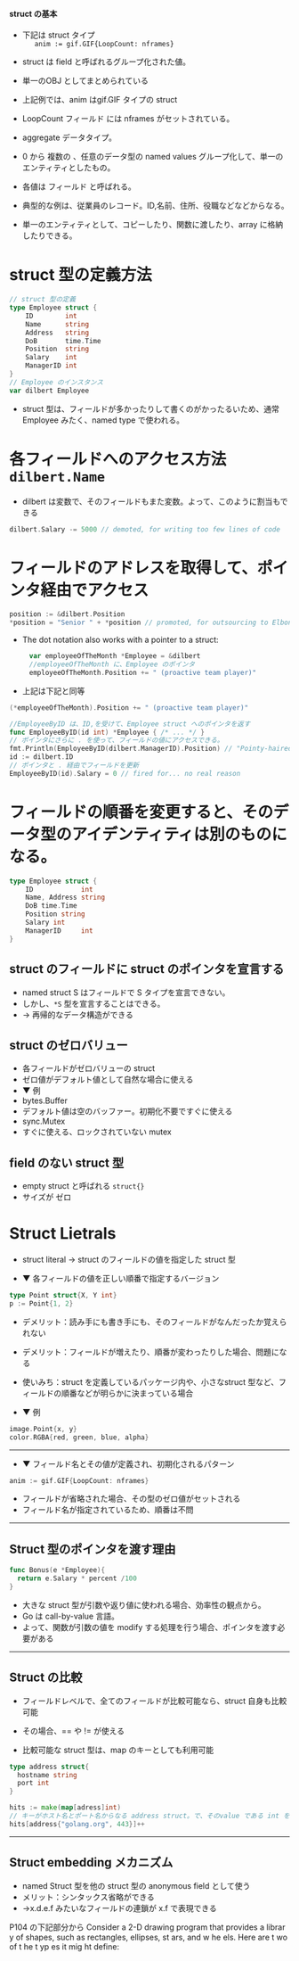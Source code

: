 #### struct の基本
* 下記は struct タイプ  
`	anim := gif.GIF{LoopCount: nframes}`  
* struct は field と呼ばれるグループ化された値。
* 単一のOBJ としてまとめられている
* 上記例では、anim はgif.GIF タイプの struct
* LoopCount フィールド には nframes がセットされている。


* aggregate データタイプ。
* 0 から 複数の 、任意のデータ型の named values グループ化して、単一のエンティティとしたもの。

* 各値は フィールド と呼ばれる。
* 典型的な例は、従業員のレコード。ID,名前、住所、役職などなどからなる。
* 単一のエンティティとして、コピーしたり、関数に渡したり、array に格納したりできる。




# struct 型の定義方法
```go
// struct 型の定義
type Employee struct {
    ID        int
    Name      string
    Address   string
    DoB       time.Time
    Position  string
    Salary    int
    ManagerID int
}
// Employee のインスタンス
var dilbert Employee
```
* struct 型は、フィールドが多かったりして書くのがかったるいため、通常 Employee みたく、named type で使われる。




# 各フィールドへのアクセス方法 `dilbert.Name`
* dilbert は変数で、そのフィールドもまた変数。よって、このように割当もできる

```go
dilbert.Salary -= 5000 // demoted, for writing too few lines of code
```




# フィールドのアドレスを取得して、ポインタ経由でアクセス
```go
position := &dilbert.Position
*position = "Senior " + *position // promoted, for outsourcing to Elbonia
```
* The dot notation also works with a pointer to a struct:
```go
     var employeeOfTheMonth *Employee = &dilbert
     //employeeOfTheMonth に、Employee のポインタ
     employeeOfTheMonth.Position += " (proactive team player)"
```
* 上記は下記と同等
```go
(*employeeOfTheMonth).Position += " (proactive team player)"
```

```go
//EmployeeByID は、ID,を受けて、Employee struct へのポインタを返す
func EmployeeByID(id int) *Employee { /* ... */ }
// ポインタにさらに . を使って、フィールドの値にアクセスできる。
fmt.Println(EmployeeByID(dilbert.ManagerID).Position) // "Pointy-haired boss"
id := dilbert.ID
// ポインタと . 経由でフィールドを更新
EmployeeByID(id).Salary = 0 // fired for... no real reason
```




# フィールドの順番を変更すると、そのデータ型のアイデンティティは別のものになる。
```go
type Employee struct {
    ID            int
    Name, Address string
    DoB time.Time
    Position string
    Salary int
    ManagerID     int
}
```


## struct のフィールドに struct のポインタを宣言する
* named struct S はフィールドで S タイプを宣言できない。
* しかし、`*S` 型を宣言することはできる。
* -> 再帰的なデータ構造ができる



## struct のゼロバリュー
* 各フィールドがゼロバリューの struct
* ゼロ値がデフォルト値として自然な場合に使える
* ▼ 例
* bytes.Buffer
* デフォルト値は空のバッファー。初期化不要ですぐに使える
* sync.Mutex
* すぐに使える、ロックされていない mutex


## field のない struct 型
* empty struct と呼ばれる `struct{}`
* サイズが ゼロ









# Struct Lietrals
* struct literal -> struct のフィールドの値を指定した struct 型

* ▼ 各フィールドの値を正しい順番で指定するバージョン
```go
type Point struct{X, Y int}
p := Point{1, 2}
```

* デメリット：読み手にも書き手にも、そのフィールドがなんだったか覚えられない
* デメリット：フィールドが増えたり、順番が変わったりした場合、問題になる

* 使いみち：struct を定義しているパッケージ内や、小さなstruct 型など、フィールドの順番などが明らかに決まっている場合
* ▼ 例
```go
image.Point{x, y}
color.RGBA{red, green, blue, alpha}
```
-------------------------------------------------

* ▼ フィールド名とその値が定義され、初期化されるパターン
```go
anim := gif.GIF{LoopCount: nframes}
```
* フィールドが省略された場合、その型のゼロ値がセットされる
* フィールド名が指定されているため、順番は不問
-------------------------------------------------

## Struct 型のポインタを渡す理由
```go
func Bonus(e *Employee){
  return e.Salary * percent /100
}
```
* 大きな struct 型が引数や返り値に使われる場合、効率性の観点から。
* Go は call-by-value 言語。
* よって、関数が引数の値を modify する処理を行う場合、ポインタを渡す必要がある


-------------------------------------------------
## Struct の比較
* フィールドレベルで、全てのフィールドが比較可能なら、struct 自身も比較可能
* その場合、== や != が使える

* 比較可能な struct 型は、map のキーとしても利用可能
```go
type address struct{
  hostname string
  port int
}

hits := make(map[adress]int)
// キーがホスト名とポート名からなる address struct。で、そのvalue である int を ++ してる
hits[address{"golang.org", 443}]++
```
-------------------------------------------------
## Struct embedding メカニズム
* named Struct 型を他の struct 型の anonymous field として使う
* メリット：シンタックス省略ができる
* →x.d.e.f みたいなフィールドの連鎖が x.f で表現できる

P104 の下記部分から
Consider a 2-D drawing program that provides a librar y of shapes, such as rectangles, ellipses, st ars, and w he els. Here are t wo of t he t yp es it mig ht define:

